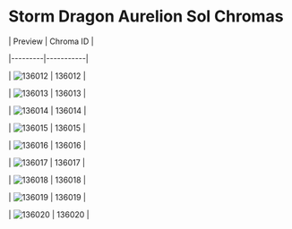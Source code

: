 # Storm Dragon Aurelion Sol Chromas


| Preview | Chroma ID |

|---------|-----------|

| ![136012](https://raw.communitydragon.org/latest/plugins/rcp-be-lol-game-data/global/default/v1/champion-chroma-images/136/136012.png) | 136012 |

| ![136013](https://raw.communitydragon.org/latest/plugins/rcp-be-lol-game-data/global/default/v1/champion-chroma-images/136/136013.png) | 136013 |

| ![136014](https://raw.communitydragon.org/latest/plugins/rcp-be-lol-game-data/global/default/v1/champion-chroma-images/136/136014.png) | 136014 |

| ![136015](https://raw.communitydragon.org/latest/plugins/rcp-be-lol-game-data/global/default/v1/champion-chroma-images/136/136015.png) | 136015 |

| ![136016](https://raw.communitydragon.org/latest/plugins/rcp-be-lol-game-data/global/default/v1/champion-chroma-images/136/136016.png) | 136016 |

| ![136017](https://raw.communitydragon.org/latest/plugins/rcp-be-lol-game-data/global/default/v1/champion-chroma-images/136/136017.png) | 136017 |

| ![136018](https://raw.communitydragon.org/latest/plugins/rcp-be-lol-game-data/global/default/v1/champion-chroma-images/136/136018.png) | 136018 |

| ![136019](https://raw.communitydragon.org/latest/plugins/rcp-be-lol-game-data/global/default/v1/champion-chroma-images/136/136019.png) | 136019 |

| ![136020](https://raw.communitydragon.org/latest/plugins/rcp-be-lol-game-data/global/default/v1/champion-chroma-images/136/136020.png) | 136020 |